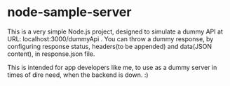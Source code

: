 # node-sample-server

This is a very simple Node.js project, designed to simulate a dummy API at URL: localhost:3000/dummyApi . 
You can throw a dummy response, by configuring response status, headers(to be appended) and data(JSON content), in response.json file.

This is intended for app developers like me, to use as a dummy server in times of dire need, when the backend is down. :)
